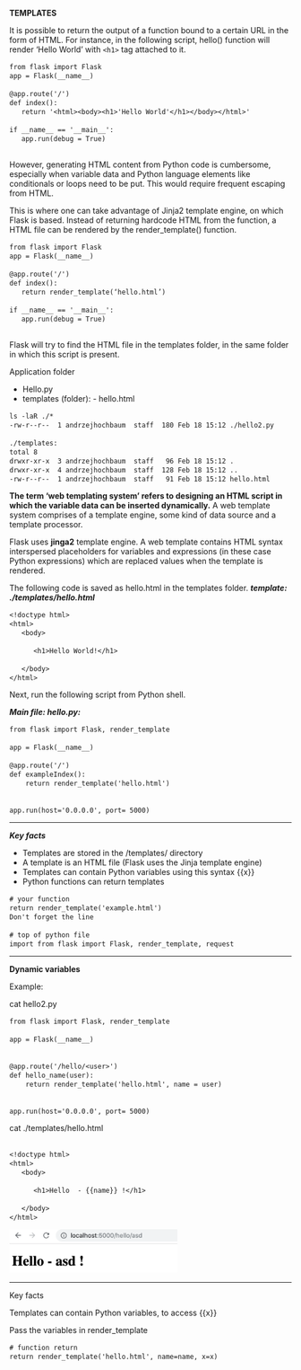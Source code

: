 
**TEMPLATES**

It is possible to return the output of a function bound to a certain URL in the form of HTML. For instance, in the following script, hello() function will render ‘Hello World’ with ```<h1>``` tag attached to it.

```
from flask import Flask
app = Flask(__name__)

@app.route('/')
def index():
   return '<html><body><h1>'Hello World'</h1></body></html>'

if __name__ == '__main__':
   app.run(debug = True)
   
```
   
However, generating HTML content from Python code is cumbersome, especially when variable data and Python language elements like conditionals or loops need to be put. This would require frequent escaping from HTML.

This is where one can take advantage of Jinja2 template engine, on which Flask is based. Instead of returning hardcode HTML from the function, a HTML file can be rendered by the render_template() function.

```
from flask import Flask
app = Flask(__name__)

@app.route('/')
def index():
   return render_template(‘hello.html’)

if __name__ == '__main__':
   app.run(debug = True)
   
```
Flask will try to find the HTML file in the templates folder, in the same folder in which this script is present.

Application folder
- Hello.py
- templates (folder):
      - hello.html
      
```
ls -laR ./*
-rw-r--r--  1 andrzejhochbaum  staff  180 Feb 18 15:12 ./hello2.py

./templates:
total 8
drwxr-xr-x  3 andrzejhochbaum  staff   96 Feb 18 15:12 .
drwxr-xr-x  4 andrzejhochbaum  staff  128 Feb 18 15:12 ..
-rw-r--r--  1 andrzejhochbaum  staff   91 Feb 18 15:12 hello.html

```




**The term ‘web templating system’ refers to designing an HTML script in which the variable data can be inserted dynamically.** A web template system comprises of a template engine, some kind of data source and a template processor.

Flask uses **jinga2** template engine. A web template contains HTML syntax interspersed placeholders for variables and expressions (in these case Python expressions) which are replaced values when the template is rendered.

The following code is saved as hello.html in the templates folder.
***template: ./templates/hello.html***
```
<!doctype html>
<html>
   <body>
   
      <h1>Hello World!</h1>
      
   </body>
</html>

```
Next, run the following script from Python shell.

***Main file: hello.py:***

```
from flask import Flask, render_template

app = Flask(__name__)

@app.route('/')
def exampleIndex():
    return render_template('hello.html')


app.run(host='0.0.0.0', port= 5000)

```


***


***Key facts***

* Templates are stored in the /templates/ directory
* A template is an HTML file (Flask uses the Jinja template engine)
* Templates can contain Python variables using this syntax {‌{x}}
* Python functions can return templates

```
# your function
return render_template('example.html')
Don't forget the line

# top of python file
import from flask import Flask, render_template, request
```

***

**Dynamic variables**

Example:

cat hello2.py 

```
from flask import Flask, render_template

app = Flask(__name__)


@app.route('/hello/<user>')
def hello_name(user):
    return render_template('hello.html', name = user)


app.run(host='0.0.0.0', port= 5000)

```

cat ./templates/hello.html 


```

<!doctype html>
<html>
   <body>
   
      <h1>Hello  - {{name}} !</h1>
      
   </body>
</html>

```

<img src="images/flask3.png " alt="drawing" width="300"/>


***

Key facts

Templates can contain Python variables, to access {‌{x}}

Pass the variables in render_template

```
# function return
return render_template('hello.html', name=name, x=x)
```



